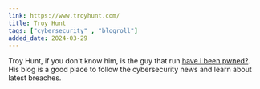 ```yaml
---
link: https://www.troyhunt.com/
title: Troy Hunt
tags: ["cybersecurity" , "blogroll"]
added_date: 2024-03-29
---
```


Troy Hunt, if you don't know him, is the guy that run 
[have i been pwned?](https://haveibeenpwned.com/). His blog is a good place to 
follow the cybersecurity news and learn about latest breaches. 

